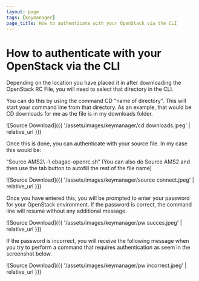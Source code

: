 ```yaml
---
layout: page
tags: [Keymanager]
page_title: How to authenticate with your OpenStack via the CLI
---
```


# How to authenticate with your OpenStack via the CLI

Depending on the location you have placed it in after downloading the OpenStack RC File, you will need to select that directory in the CLI.

You can do this by using the command CD "name of directory". This will start your command line from that directory.
As an example, that would be CD downloads for me as the file is in my downloads folder.

![Source Download]({{ '/assets/images/keymanager/cd downloads.jpeg' | relative_url }})

Once this is done, you can authenticate with your source file.
In my case this would be:

“Source AMS2\ -\ ebagac-openrc.sh”
(You can also do Source AMS2 and then use the tab button to autofill the rest of the file name)

![Source Download]({{ '/assets/images/keymanager/source connect.jpeg' | relative_url }})

Once you have entered this, you will be prompted to enter your password for your OpenStack environment.
If the password is correct, the command line will resume without any additional message.

![Source Download]({{ '/assets/images/keymanager/pw succes.jpeg' | relative_url }})

If the password is incorrect, you will receive the following message when you try to perform a command that requires authentication as seem in the screenshot below.

![Source Download]({{ '/assets/images/keymanager/pw incorrect.jpeg' | relative_url }})
